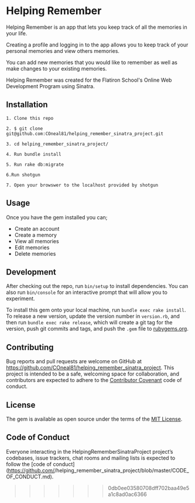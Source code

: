 
# Helping Remember


Helping Remember is an app that lets you keep track of all the memories in your life.

Creating a profile and logging in to the app allows you to keep track of your personal memories and view others memories.

You can add new memories that you would like to remember as well as make changes to your existing memories. 


Helping Remember was created for the Flatiron School's Online Web Development Program using Sinatra.


## Installation

    1. Clone this repo

    2. $ git clone git@github.com:COneal81/helping_remember_sinatra_project.git

    3. cd helping_remember_sinatra_project/
    
    4. Run bundle install 
    
    5. Run rake db:migrate

    6.Run shotgun
    
    7. Open your browswer to the localhost provided by shotgun

## Usage

Once you have the gem installed you can;
 - Create an account
 - Create a memory
 - View all memories
 - Edit memories
 - Delete memories

## Development

After checking out the repo, run `bin/setup` to install dependencies. You can also run `bin/console` for an interactive prompt that will allow you to experiment.

To install this gem onto your local machine, run `bundle exec rake install`. To release a new version, update the version number in `version.rb`, and then run `bundle exec rake release`, which will create a git tag for the version, push git commits and tags, and push the `.gem` file to [rubygems.org](https://rubygems.org).

## Contributing

Bug reports and pull requests are welcome on GitHub at https://github.com/COneal81/helping_remember_sinatra_project. This project is intended to be a safe, welcoming space for collaboration, and contributors are expected to adhere to the [Contributor Covenant](http://contributor-covenant.org) code of conduct.

## License

The gem is available as open source under the terms of the [MIT License](https://opensource.org/licenses/MIT).

## Code of Conduct

Everyone interacting in the HelpingRememberSinatraProject project’s codebases, issue trackers, chat rooms and mailing lists is expected to follow the [code of conduct](https://github.com/<github username>/helping_remember_sinatra_project/blob/master/CODE_OF_CONDUCT.md).
>>>>>>> 0db0ee03580708dff702baa49e5a1c8ad0ac6366
